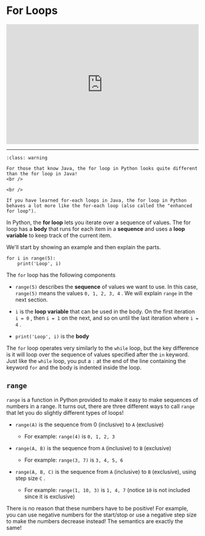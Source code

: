 # For Loops

<div style="position: relative; padding-bottom: 62.5%; height: 0;">
    <iframe src="https://www.loom.com/embed/7b213be0506d4fcc8876aa6863e7991f?sharedAppSource=personal_library" frameborder="0" webkitallowfullscreen mozallowfullscreen allowfullscreen style="position: absolute; top: 0; left: 0; width: 100%; height: 100%;"></iframe>
</div>

---

```{admonition} Warning
:class: warning

For those that know Java, the for loop in Python looks quite different than the for loop in Java!
<br />

<br />

If you have learned for-each loops in Java, the for loop in Python behaves a lot more like the for-each loop (also called the "enhanced for loop").

```

In Python, the **for loop** lets you iterate over a sequence of values. The for loop has a **body** that runs for each item in a **sequence** and uses a **loop variable** to keep track of the current item.

We'll start by showing an example and then explain the parts.

```{snippet}
for i in range(5):
    print('Loop', i)
```

The `for` loop has the following components

- `range(5)` describes the **sequence** of values we want to use. In this case, `range(5)` means the values `0, 1, 2, 3, 4` . We will explain `range` in the next section.

- `i` is the **loop variable** that can be used in the body. On the first iteration `i = 0` , then `i = 1` on the next, and so on until the last iteration where `i = 4` .

- `print('Loop', i)` is the **body**

The `for` loop operates very similarly to the `while` loop, but the key difference is it will loop over the sequence of values specified after the `in` keyword. Just like the `while` loop, you put a `:` at the end of the line containing the keyword `for` and the body is indented inside the loop.

## `range`

`range` is a function in Python provided to make it easy to make sequences of numbers in a range. It turns out, there are three different ways to call `range` that let you do slightly different types of loops!

- `range(A)` is the sequence from 0 (inclusive) to `A` (exclusive)

  - For example: `range(4)` is `0, 1, 2, 3`

- `range(A, B)` is the sequence from `A` (inclusive) to `B` (exclusive)

  - For example: `range(3, 7)` is `3, 4, 5, 6`

- `range(A, B, C)` is the sequence from `A` (inclusive) to `B` (exclusive), using step size `C` .

  - For example: `range(1, 10, 3)` is `1, 4, 7` (notice `10` is not included since it is exclusive)

There is no reason that these numbers have to be positive! For example, you can use negative numbers for the start/stop or use a negative step size to make the numbers decrease instead! The semantics are exactly the same!
